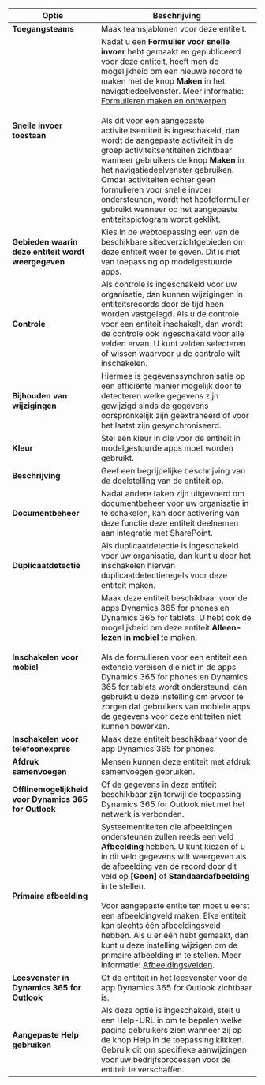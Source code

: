 |Optie   |Beschrijving  |
|---------|---------|
|**Toegangsteams**|Maak teamsjablonen voor deze entiteit. |
|**Snelle invoer toestaan**|Nadat u een **Formulier voor snelle invoer** hebt gemaakt en gepubliceerd voor deze entiteit, heeft men de mogelijkheid om een nieuwe record te maken met de knop **Maken** in het navigatiedeelvenster. Meer informatie: [Formulieren maken en ontwerpen](../maker/model-driven-apps/create-design-forms.md)<br /><br /> Als dit voor een aangepaste activiteitsentiteit is ingeschakeld, dan wordt de aangepaste activiteit in de groep activiteitsentiteiten zichtbaar wanneer gebruikers de knop **Maken** in het navigatiedeelvenster gebruiken. Omdat activiteiten echter geen formulieren voor snelle invoer ondersteunen, wordt het hoofdformulier gebruikt wanneer op het aangepaste entiteitspictogram wordt geklikt.|
|**Gebieden waarin deze entiteit wordt weergegeven**|Kies in de webtoepassing een van de beschikbare siteoverzichtgebieden om deze entiteit weer te geven. Dit is niet van toepassing op modelgestuurde apps.|
|**Controle**|Als controle is ingeschakeld voor uw organisatie, dan kunnen wijzigingen in entiteitsrecords door de tijd heen worden vastgelegd. Als u de controle voor een entiteit inschakelt, dan wordt de controle ook ingeschakeld voor alle velden ervan. U kunt velden selecteren of wissen waarvoor u de controle wilt inschakelen.|
|**Bijhouden van wijzigingen**|Hiermee is gegevenssynchronisatie op een efficiënte manier mogelijk door te detecteren welke gegevens zijn gewijzigd sinds de gegevens oorspronkelijk zijn geëxtraheerd of voor het laatst zijn gesynchroniseerd.  |
|**Kleur**|Stel een kleur in die voor de entiteit in modelgestuurde apps moet worden gebruikt.|
|**Beschrijving**|Geef een begrijpelijke beschrijving van de doelstelling van de entiteit op.|
|**Documentbeheer**|Nadat andere taken zijn uitgevoerd om documentbeheer voor uw organisatie in te schakelen, kan door activering van deze functie deze entiteit deelnemen aan integratie met SharePoint. |
|**Duplicaatdetectie**|Als duplicaatdetectie is ingeschakeld voor uw organisatie, dan kunt u door het inschakelen hiervan duplicaatdetectieregels voor deze entiteit maken.|
|**Inschakelen voor mobiel**|Maak deze entiteit beschikbaar voor de apps Dynamics 365 for phones en Dynamics 365 for tablets. U hebt ook de mogelijkheid om deze entiteit **Alleen-lezen in mobiel** te maken.<br /><br /> Als de formulieren voor een entiteit een extensie vereisen die niet in de apps Dynamics 365 for phones en Dynamics 365 for tablets wordt ondersteund, dan gebruikt u deze instelling om ervoor te zorgen dat gebruikers van mobiele apps de gegevens voor deze entiteiten niet kunnen bewerken.|
|**Inschakelen voor telefoonexpres**|Maak deze entiteit beschikbaar voor de app Dynamics 365 for phones.|
|**Afdruk samenvoegen**|Mensen kunnen deze entiteit met afdruk samenvoegen gebruiken.|
|**Offlinemogelijkheid voor Dynamics 365 for Outlook**|Of de gegevens in deze entiteit beschikbaar zijn terwijl de toepassing Dynamics 365 for Outlook niet met het netwerk is verbonden.|
|**Primaire afbeelding**|Systeementiteiten die afbeeldingen ondersteunen zullen reeds een veld **Afbeelding** hebben. U kunt kiezen of u in dit veld gegevens wilt weergeven als de afbeelding van de record door dit veld op **[Geen]** of **Standaardafbeelding** in te stellen.<br /><br /> Voor aangepaste entiteiten moet u eerst een afbeeldingveld maken. Elke entiteit kan slechts één afbeeldingsveld hebben. Als u er één hebt gemaakt, dan kunt u deze instelling wijzigen om de primaire afbeelding in te stellen. Meer informatie: [Afbeeldingsvelden](../maker/common-data-service/types-of-fields.md#image-fields). |
|**Leesvenster in Dynamics 365 for Outlook**|Of de entiteit in het leesvenster voor de app Dynamics 365 for Outlook zichtbaar is.|
|**Aangepaste Help gebruiken**|Als deze optie is ingeschakeld, stelt u een Help-URL in om te bepalen welke pagina gebruikers zien wanneer zij op de knop Help in de toepassing klikken. Gebruik dit om specifieke aanwijzingen voor uw bedrijfsprocessen voor de entiteit te verschaffen.|